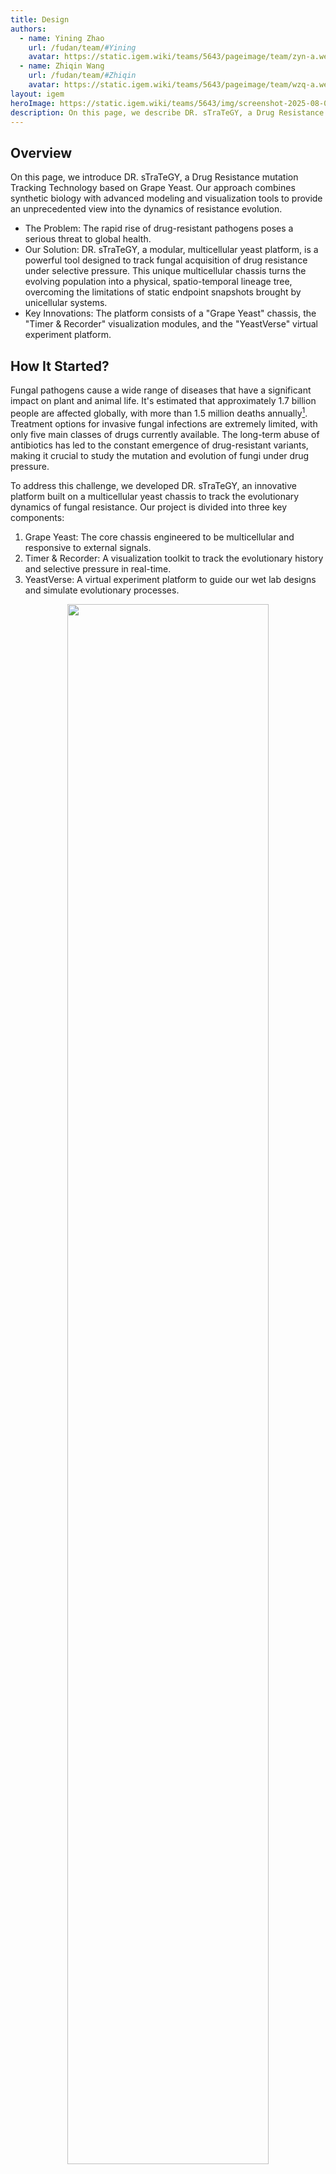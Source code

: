 ```yaml
---
title: Design
authors:
  - name: Yining Zhao
    url: /fudan/team/#Yining
    avatar: https://static.igem.wiki/teams/5643/pageimage/team/zyn-a.webp
  - name: Zhiqin Wang
    url: /fudan/team/#Zhiqin
    avatar: https://static.igem.wiki/teams/5643/pageimage/team/wzq-a.webp
layout: igem
heroImage: https://static.igem.wiki/teams/5643/img/screenshot-2025-08-06-at-21-23-43.webp
description: On this page, we describe DR. sTraTeGY, a Drug Resistance mutation Tracking Technology based on Grape Yeast.
---
```


## Overview

On this page, we introduce DR. sTraTeGY, a Drug Resistance mutation Tracking Technology based on Grape Yeast. Our approach combines synthetic biology with advanced modeling and visualization tools to provide an unprecedented view into the dynamics of resistance evolution.

- The Problem: The rapid rise of drug-resistant pathogens poses a serious threat to global health.
- Our Solution: DR. sTraTeGY, a modular, multicellular yeast platform, is a powerful tool designed to track fungal acquisition of drug resistance under selective pressure. This unique multicellular chassis turns the evolving population into a physical, spatio-temporal lineage tree, overcoming the limitations of static endpoint snapshots brought by unicellular systems.
- Key Innovations: The platform consists of a "Grape Yeast" chassis, the "Timer & Recorder" visualization modules, and the "YeastVerse" virtual experiment platform.

## How It Started?

Fungal pathogens cause a wide range of diseases that have a significant impact on plant and animal life. It's estimated that approximately 1.7 billion people are affected globally, with more than 1.5 million deaths annually[^1]. Treatment options for invasive fungal infections are extremely limited, with only five main classes of drugs currently available. The long-term abuse of antibiotics has led to the constant emergence of drug-resistant variants, making it crucial to study the mutation and evolution of fungi under drug pressure.

To address this challenge, we developed DR. sTraTeGY, an innovative platform built on a multicellular yeast chassis to track the evolutionary dynamics of fungal resistance. Our project is divided into three key components:

1. Grape Yeast: The core chassis engineered to be multicellular and responsive to external signals.
2. Timer & Recorder: A visualization toolkit to track the evolutionary history and selective pressure in real-time.
3. YeastVerse: A virtual experiment platform to guide our wet lab designs and simulate evolutionary processes.

<div style="text-align: center;" id="fig1">
    <img src="https://static.igem.wiki/teams/5643/pageimage/design/fig1-dr-strategy.webp" style="width:80%">
    <div>
        <span style="color:gray">Figure 1. DR. sTraTeGY overview</span>
        <br><br>
    </div>
</div>



## Constructing the Grape Yeast

### What is the Grape Yeast

To study fungal evolution, we focused on *Saccharomyces cerevisiae*, a classic model organism for eukaryotes and a widely used chassis in synthetic biology. It offers significant advantages, including a fully sequenced genome, mature genetic tools[^2], and a non-pathogenic nature with conserved resistance mechanisms[^3].  However, traditional methods that based on unicellular yeast like bulk sequencing provide only a static endpoint snapshot of evolving populations, making it challenging to capture low-frequency mutations or the real-time emergence of complex traits[^4].

To overcome this, we designed the Grape Yeast—a new modular chassis based on a multicellular yeast system[^5]. The multicellular structure of the Grape Yeast is what differentiates DR. sTraTeGY from traditional methods. While unicellular models provide only a static endpoint snapshot of evolving populations, the Grape Yeast cluster, when combined with our visualization modules, functions as a spatio-temporal lineage recorder. The physical linkage between mother and daughter cells allows us to observe a tree of resistance evolution in a single cluster, where the [Timer](#timer-tracking-cell-lineage) tracks cell lineage and the [Recorder](#recorder) logs selective pressure at different points in that lineage. This provides an unprecedented, real-time view into the dynamics of resistance evolution that low-frequency mutations or complex traits would mask in a conventional bulk culture.

We engineered this chassis through a simple four-module approach that allows us to achieve key functions: multicellularity development, external signal response, cluster size control, and individual diversity control.  In essence, these designs provide synthetic biology with a new chassis organism. Unlike conventional unicellular chassis that act mainly as simple cell factories, the multicellular Grape Yeast presents an efficient, controllable, and scalable engineered biological system. It functions more like an organized multicellular body—with spatial structure and division of labor among cells—similar to the natural paradigms of plants, animals, fungi, and algae. This highlights its potential not only as a production platform but also as a foundational model for exploring multicellular engineering.

<div style="text-align: center;" id="fig2">
    <img src="https://static.igem.wiki/teams/5643/pageimage/design/fig2-grapeyeast.webp" style="width:80%">
    <div>
        <span style="color:gray">Figure 2. Constructing the Grape Yeast</span>
        <br><br>
    </div>
</div>




### Module 1—Multicellularity Development

#### Inspiration and Mechanistic Basis

The earliest description of multicellularity in yeast was reported by Ratcliff et al.[^24], which served as the primary inspiration for our project. In that seminal study, Saccharomyces cerevisiae (strain Y55) was subjected to gravity-based selection, favoring cells with a rapid sedimentation phenotype. Multicellular aggregates were observed after just 60 transfers.

Subsequent reports have revealed a strong correlation between this emergent multicellularity and the loss-of-function of the ACE2 gene. Furthermore, during the process of directed evolution, it was consistently observed that diploid yeast rapidly evolve to become tetraploid.

To ensure the stability of the introduced genes in our chassis, we decided to integrate the modules into the genome. However, given the time constraints and the fact that *S. cerevisiae* naturally exhibits highly efficient homologous recombination, we strategically chose to rely on this endogenous mechanism instead of introducing the additional CRISPR-Cas9 system(which might cause safety problems) this year. This approach was adapted from the yeast modular DNA assembly methods described by Lee et al. [^6] and Shaw et al. [^7].

#### *ACE2* Deletion

To validate the feasibility of a multifunctional multicellular chassis, we first used homologous recombination to knock out the  *ACE2* gene in the Y55 strain (a unicellular yeast).

*ACE2* encodes a transcription factor that, when disrupted, prevents mother-daughter cell separation after budding[^8], leading to the formation of a multicellular yeast system. 

We confirmed the successful knockout by observing the formation of multicellular clusters, clearly visualized through cell wall staining under a microscope.


### Module2— External Signal Response

Endogenous signaling pathway play central roles in regulating efflux pumps, cell wall remodeling, and stress responses, thereby fundamentally shaping fungal drug resistance[^10]. This underscores the critical importance of external signal perception and membrane context in fungal biology. Building on this understanding, we introduced two key modifications into the Grape Yeast chassis: 

(1) the HsDOR-PRP signaling pathway: The HsDOR-PRP system endows the chassis with the ability to respond to specific external chemical signals.

(2) Membrane Re-engineering: The substitution of native ergosterol with cholesterol. This modification not only facilitates the proper function of human GPCRs but also mimics a drug-resistant fungal membrane phenotype, enhancing its comparability with mammalian cells.

Collectively, these two modules transform the Grape Yeast into more than a synthetic biology system—it emerges as a novel multicellular chassis with high value for drug resistance studies and cross-species translatability.

#### 1) Rewiring the Pheromone Response: HsDOR Integration

Sensing and responding to environmental cues is essential for fungal adaptation and for enabling advanced synthetic regulation. In this module, we extended the native signal transduction network to create a versatile interface that the community can later use to detect signals from other organisms or the environment. Given that G-protein coupled receptors (GPCRs) are among the most frequent drug targets in humans, they are particularly physiologically relevant targets for synthetic biology.

Based on previous studies (Bean et al., 2022)[^11], we engineered yeast to activate to their native pheromone response pathway (PRP) via a heterologous GPCR, thereby triggering a MAPK signaling cascade and enhancing the expression of Ste12-regulated genes(Figure 3).

While a complete modification of the GPCR system would ideally require the knockout of a series of genes such as Ste2 to restrict native GPCR expression, due to the time constraints of the iGEM competition, we focused on the most critical modifications: We replaced *ACE2* with the human &delta; opioid receptor (*HsDOR*, BBa_256S6J1M) and coupled it to the PRP via a Gpa1 chimera(BBa_254K9906) in which five key residues were replaced with those from Gi&alpha; to ensure functional heterologous coupling.

<div style="text-align: center;" id="fig3">
    <img src="https://static.igem.wiki/teams/5643/pageimage/design/fig4-gpcr.webp" style="width:80%">
    <div>
        <span style="color:gray">Figure 3. Mechanism of external signal response.We rewired the yeast pheromone response pathway by replacing ACE2 with human δ opioid receptor (HsDOR) and coupling it via a Gpa1–Giα3 chimera, enabling MAPK activation and validated by the agonist SNC80</span>
        <br><br>
    </div>
</div>

We validated this pathway using the small molecule agonist SNC80 [^11].The system activates the MAPK cascade and the STE12 transcription factor to regulate downstream genes. To confirm this, we quantified FUS3 and STE2 expression by qPCR[^25] (Table 1), as both are well-known Ste12 targets that indicate pathway activation.


<div style="text-align: center;">
        <span style="color:gray">Table 1. Primers used for the qPCR validation</span>
        <br>
</div>

| Gene/Reference Gene | Forward Primer (5’&rarr;3’)   | Reverse Primer (5’&rarr;3’)   |
| ------------------- | ------------------------ | ------------------------ |
| FUS3                | 5-GAGCTAATGCAGACAGATTTA    | 5-CACTTTCACTGCTCTCAAG      |
| STE2                | 5-CCTTCTTGTGGCTTCTATTG     | 5-CGTCAGCATCAAACCTATC      |
| 5S                  | 5-GTTGCGGCCATATCTACCAGAAAG | 5-CGTATGGTCACCCACTACACTACT |


#### 2)Yeast Membrane Engineering

The ergosterol biosynthesis pathway is crucial, with *ERG6* and *ERG5* defining membrane sterol composition and influencing the expression and functionality of heterologously expressed human GPCRs. Crucially, elevated ergosterol levels disrupt the proper integration and function of GPCRs in the yeast membrane. Consequently, deleting *ERG5/6* and redirecting sterol flux toward cholesterol significantly enhances receptor efficiency[^11]. 

To leverage this for our application, we deleted *ERG5/6* and added TDH3p-driven zebrafish genes (*DHCR7/24*:BBa_25RCU5CB and BBa_25FOVO4C) through homologous recombination. This modification blocks ergosterol production and redirects zymosterol to cholesterol, which is necessary for the human receptor to function properly[^11]. We confirmed this modification using cholesterol staining.

Furthermore, the resulting reduced ergosterol content mimics a phenotype associated with antifungal drug resistance[^12], offering a platform to investigate the impact of membrane composition on drug sensitivity and to identify non-ergosterol-related targets.



### Module 3—Controlling Individual Diversity

Genomic instability can lead to cells acquiring multiple drug resistances in a short period. For example, changes in chromosome ploidy (e.g. from diploid to haploid) can result in the loss of sensitive genes, contributing to multi-drug resistance. （double）This suggests a strong link between ploidy and resistance[^14].


To control individual diversity within the cluster, we introduced the meiosis-inducing gene IME1(BBa_250R9OVR) under the control of a pTet2 promoter. Ime1 is an essential transcriptional activator for meiosis-specific gene expression. By interacting with other transcription factors, it activates genes involved in the meiotic process[^15]. We verified this module through cell size analysis and PI staining observed under a microscope.

//液体环境+G418=模拟人体环境
//利用重力沉降

<div style="text-align: center;" id="fig5">
    <img src="https://static.igem.wiki/teams/5643/pageimage/design/fig-ime1-compressed.webp" style="width:80%">
    <div>
        <span style="color:gray">Figure 5. Use Ime1 to control individual diversity</span>
        <br><br>
    </div>
</div>

It is indicated that during gravity-based selection, the Y55 (*ACE2* &Delta;) strain undergoes a ploidy shift from diploid (2x) to tetraploid (4x)[^9].  Building on these findings, we specifically investigated the ploidy stability of the tetraploid Y55 during gravity-based passaging under G418 selection pressure. Furthermore, to isolate the effect of the antibiotic, we included a comparative passage study under both selective (G418) and non-selective (G418-free) conditions.


### Module 4—Controlling Cluster Size

To enhance controllability and safety, we introduced *BAX*(BBa_K5441013), an apoptosis-inducing protein, under the control of a pTet2 promoter. Bax is a pro-apoptotic member of the Bcl-2 protein family. When expressed in *S. cerevisiae*, it induces cell apoptosis via a mitochondria-related pathway[^13]. This mechanism allows us to control the size of our clusters and, if necessary, induce the apoptosis of the entire system. We verified the module's effectiveness by observing and analyzing the cluster size under a confocal microscope .

<div style="text-align: center;" id="fig4">
    <img src="https://static.igem.wiki/teams/5643/pageimage/design/fig-bax-compressed.webp" style="width:80%">
    <div>
        <span style="color:gray">Figure 4. Use BAX to control the cluter size</span>
        <br><br>
    </div>
</div>


## Visualize the Evolution: The Timer & Recorder Extension

Our project features two simple yet powerful visualization tools designed to track evolutionary history and mutations. They can be directly integrated into the Grape Yeast chassis by replacing  *ACE2* or inserted at other desired locations.

### Timer: Tracking Cell Lineage

Microscopic observation alone cannot determine the chronological relationship between two neighboring cells. To address this, we developed the Timer module, which visually records a single cell's life cycle in real-time. The TU Timer (BBa_25AT6YR4) consists of an AI-optimized Ash1 promoter (Ash1 AIpro), a modified-mCherry fluorescent protein, the Ash1 3'UTR, and the ScENO1terminator.

The Timer matures in daughter cells based on model-guided selection of the Ash1 AIpro promoter (see [Model page](/model/)), and, together with the modified mCherry (see [Improved Part page](/improve/)), enables visualization of the cell life cycle.



<div style="text-align: center;" id="fig6">
    <img src="https://static.igem.wiki/teams/5643/pageimage/design/fig-timer-compressed.webp" style="width:80%">
    <div>
        <span style="color:gray">Figure 6. Design of the Timer.The Timer module enables real-time visualization of a cell’s life cycle, shifting from blue to red fluorescence specifically in daughter cells after division.</span>
        <br><br>
    </div>
</div>





<h3 id="recorder">Recorder: Recording Selective Pressure</h3>

#### 1) Building the Recorder

To intuitively record the pressure at different chromosomal loci during evolution, we developed the Recorder module. It contains a promoter designed to record mutations and a reporter fluorescent protein. We hypothesized that mutations in the promoter would affect the expression level of the reporter protein, allowing us to quantify the pressure by measuring fluorescence intensity. To impose stress, we applied ethyl methanesulfonate (EMS) mutagenesis to yeast, which predominantly induces single-nucleotide polymorphisms (SNPs)(G/C->A/T), the most common mutation type in *S. cerevisiae*[^20]. To identify the optimal reporter configuration, we created a combinatorial library, testing four distinct promoters[^21] with six of our EMS-optimized fluorescent proteins(这些蛋白的序列被设计为EMS-resistant以消除EMS对其的影响。For more details of EMS-resistant proteins, please check our [software](/software/)). This promoter set was specifically chosen to capture a range of expression dynamics under EMS mutagenesis.Menawhile, to isolate the effects of the promoter-reporter interaction, a single, consistent terminator was used across all constructs, as its contribution to expression variance was presumed to be minor compared to that of the promoters[^6] [^23]. We screened 28 combinations of four promoters and seven optimized fluorescent proteins after EMS mutagenesis by FACS analysis and selected the combination with the most significant change in brightness and named it the TU Recorder.
<div style="text-align: center;">
        <span style="color:gray">Table 2. Optimized Fluorescent Proteins and Promoters for the Recorder Module</span>
        <br>
</div>

| DNA NAME           | DESCRIPTION                              | EXCITATION WAVELENGTH (NM) | EMISSION WAVELENGTH (NM) | Part ID      |
| ------------------ | ---------------------------------------- | -------------------------- | ------------------------ | ------------ |
| EMSfp383           | Optimized eBFP2 to resist EMS.           | 383                        | 448                      | BBa_25F6RD26 |
| EMSfp399           | Optimized Bluebonnet2 to resist EMS.     | 399                        | 454                      | BBa_25M2Z9H7 |
| EMSfp499           | Optimized mSG to resist EMS.             | 499                        | 510                      | BBa_25IB5O7X |
| EMSfp506           | Optimized NeolGreen to resist EMS.       | 506                        | 517                      | BBa_25FAVHQY |
| EMSfp569           | Optimized mScarlet to resist EMS.        | 569                        | 594                      | BBa_25TYRLM9 |
| EMSfp642           | Optimized smURFP to resist EMS.          | 642                        | 670                      | BBa_25GARG3E |
| EMSfp643           | Optimized miRFP670-2 to resist EMS.      | 643                        | 670                      | BBa_2599SI53 |
| **Promoters**[^21] |                                          |                            |                          |              |
| pOST1              | Remains stable                           |                            |                          | BBa_259JX52V |
| pRNR2              | Tends to decrease expression             |                            |                          | BBa_K3748013 |
| pSTM1              | Tends to increase expression             |                            |                          | BBa_K530004 |
| pTDH3              | A strong constitutive benchmark promoter |                            |                          | BBa_K3190001 |



#### 2) Long-Term Natural Evolution Tracking

To study its stability and performance in different genomic environments., we integrated the TU Recorder into a "simplified grape yeast" strain(with only *ACE2* removed), covering all 16 chromosomes. 
We selected sixteen chromosomal integration sites (one per chromosome), including both neutral “safe sites” without functional roles and risk-associated loci that replace non-essential genes. To faithfully capture the natural genomic pressure during long-term evolution, the neutral sites—adapted from *Shaw et al.*[^7]—were chosen for their minimal influence on host physiology.
 In addition, following the reference dataset (*Puddu et al.*, *Nature*, 2019)[^22], we introduced six risk loci whose deletion was reported to increase genome instability. In that study, the authors systematically sequenced 4,732 yeast knockout strains to reveal how the loss of each non-essential gene affects genome stability, uncovering widespread copy-number variations, nuclear–mitochondrial crosstalk, and adaptive genomic alterations. We are particularly interested in such genomic alterations, as chromosomal duplication is closely related to the emergence of drug resistance—Yeast often adapts to the environment by duplicating or losing the function of parts of its chromosomes. Based on the supplementary information, we selected loci whose gene deletions affect the ploidy or number of chromosomal rearrangements detected (GCR) on other chromosomes. For instance, replacing *SWI4* on chromosome V—a key subunit of the cell-cycle–dependent transcription complex that binds CCB elements with *SWI6*—alters the ploidy of chromosome II (2 → 2.65) and increases GCR to 5. Further details can be found in the Supporting Information.
 For this iteration, we no longer relied on EMS mutagenesis. Instead, we used long-term cultivation and selective pressure to induce the natural evolution of the strain to a diploid state. By utilizing FACS analysis, we were able to track changes in fluorescence over a period of seven days or more, allowing us to reconstruct the population's dynamics like reading a flight recorder.

#### 3)Special Design for Homology Arm Entry

The Yeast Toolkit (YTK) and MoClo systems facilitate the construction of transcriptional units (TUs) by using standardized Level 1 assembly methods, such as the 234r GFP dropout cassette (插入YTK047的BBa号) designed to accept  Type 2 (Promoter), Type 3 (CDS), and Type 4 (Terminator) parts. However, efficiently swapping or integrating different homologous arms (HAs) into the final assembled plasmid presents a separate challenge. 

##### Homology Arm Entry Vector

To address this, we designed a dedicated Homology Arm Entry Vector (pHA-Entry应该可以写一个part？) based on pMTK078 (Shaw et al., 2023差引用) and inspired by Sorida et al. (2023差引用). Our design incorporates two distinct cloning strategies: 1) we introduced two Type IIP restriction enzymes sites, XhoI and XbaI, at the 5' end of the original 5' HA and the 3' end of the original 3' HA respectively, under whose digestion the whole 5'HA-Inserted Fragment-3'HA will be released; 2) at the other end of 5'/3' HA, [BsmBI](https://www.neb.com/en/products/r0739-bsmbi-v2) sites are designed to release original 5'/3' HA and generate 4-nt flanks. All the flanks produced in this section do not overlap with any standard ends in YTK or the Multiplex Yeast Toolkit (MYT), so they will not conflict with other assembly and therefore ensured specific and correct ligation.

##### Standard preexisting 5'/3' Homology Arms

To replace the original HA and to enable [BsmBI](https://www.neb.com/en/products/r0739-bsmbi-v2) assembly into the entry vector, primers for amplifying preexisting HA should be designed as illustrated in Fig.序号 . Please note that the 4-nt at the end of primers should not be omitted, for they are essential for effective enzyme cleaving.

For 3'HA, we specially introduced two reversed [BbsI](https://www.thermofisher.com/order/catalog/product/FD1014) site, which can adapt to the MYT system in Shaw et al. (2023) （插入引用）for introducing selective marker. In addition, though not used in our project, we leave a PstI site, a design used in Shaw  et al. (2023)  for transposition of gRNA arrays, which could be utilized if further researchers require.

![image-20251006220348644](C:\Users\12047\AppData\Roaming\Typora\typora-user-images\image-20251006220348644.png)

↑最新版，未上传图床

- For experiment details, please visit [Experiments | Fudan](https://2025.igem.wiki/fudan/experiments.html#expanded-golden-gate). The whole process could be completed without an intermediate purification step, which is both convenient and highly-efficient.

##### Verification for Integration in Yeasts

While Shaw et al. (2023差引用) included additional barcodes within their homology arms primarily for PCR amplification and high-throughput, multiplexed quality control, our Recorder module has different priorities. Since our project only required verifying a few integrated sites and our construct was sensitive to DNA burden, we opted for a targeted integration analysis that avoids non-functional sequence additions.

We used two primer sets to confirm correct integration via junction analysis. The 5H Forward / 3H Reverse primers anneal to the native genome sequence, while the 5H Reverse / 3H Forward primers anneal to the inserted construct (specifically, the ConLS and AgTEF Terminator sequences)（Fig. 插入序号）. This arrangement ensures that only precise integration at the target locus is amplified, yielding a band of near 500 bp. Native strains or off-target integrations will result in no amplification. 

![image-20251003030557091](C:\Users\12047\AppData\Roaming\Typora\typora-user-images\image-20251003030557091.png)



<ChromosomeVisualization />

## Cloning Strategy

In our previous projects, our teams were used to Gibson Assembly for DNA construction. This year, however, we opted to utilize Golden Gate (GG) Assembly, primarily because GG's use of standardized Type IIS restriction sites eliminates the need to redesign homology arms for every new assembly junction, thereby enabling rapid, combinatorial construction and part reusability. 

Besides, GG offers crucial technical superiority by maintaining high fidelity even with difficult sequences (such as repetitive regions or secondary structures), effectively assembling small fragments, and ensuring vector integrity by avoiding 5′ exonuclease damage, all of which accelerated our timeline and ensured the system's required high fidelity. []（引用ExGG和lee那篇）

## YeastVerse: Our Virtual Experiment Platform

Throughout this project, we fully embraced the "dry lab guiding wet lab" approach by creating [YeastVerse](/model/), our virtual yeast simulation platform. YeastVerse, a portmanteau for "Yeast Metaverse," was used extensively to simulate the growth, division, protein expression, and external signal response of both Grape Yeast and normal unicellular yeast. This guided our wet lab work and visually demonstrated the advantage of Grape Yeast in tracking evolutionary history. YeastVerse is a powerful platform with various functional modules and adjustable parameters, serving as the "zero-th machine" for our Grape Yeast chassis. Please check our [model page](/model/) for more details.

<div style="text-align: center;" id="fig7">
    <img src="https://static.igem.wiki/teams/5643/pageimage/design/fig6-yeast-verse.webp" style="width:80%">
    <div>
        <span style="color:gray">Figure 7. Use digital YeastVerse to guide our wet lab.Once we have an idea, we first conduct background research and collect relevant data. Then, we input this data into Yeastverse and obtain feedback, which helps guide the design and implementation of our wet lab experiments.</span>
        <br><br>
    </div>
</div>





## Summary

  - We successfully engineered a novel yeast chassis, the Grape Yeast, for studying fungal mutation and evolution under drug pressure. The modular design, including control modules and external signal interfaces, gives it unlimited potential for further modifications.
  - We developed two powerful extension modules, the Timer and Recorder, to visualize cell lineage and evolutionary pressure, respectively. These modules are designed as flexible plugins that can be widely used by the iGEM community.
  - We built the YeastVerse virtual simulation platform to guide our wet lab experiments. As the ""zero-th machine" for Grape Yeast, YeastVerse can be widely used for various experimental tests, providing crucial support for wet lab works.



## Reference

[^1]: Brown, G. D., Denning, D. W., Gow, N. A., Levitz, S. M., Netea, M. G., & White, T. C. (2012). Hidden killers: human fungal infections. *Science translational medicine*, *4*(165), 165rv13. DOI: 10.1126/scitranslmed.3004404

[^2]: Vanderwaeren, L., Dok, R., Voordeckers, K., Nuyts, S., & Verstrepen, K. J. (2022). *Saccharomyces cerevisiae* as a Model System for Eukaryotic Cell Biology, from Cell Cycle Control to DNA Damage Response. *International journal of molecular sciences*, *23*(19), 11665. DOI: 10.3390/ijms231911665

[^3]: Maneira, C., Chamas, A., & Lackner, G. (2025). Engineering Saccharomyces cerevisiae for medical applications. Microbial cell factories, 24(1), 12. DOI: 10.1186/s12934-024-02625-5

[^4]: Blundell, J. R., & Levy, S. F. (2014). Beyond genome sequencing: lineage tracking with barcodes to study the dynamics of evolution, infection, and cancer. Genomics, 104(6 Pt A), 417–430. DOI: 10.1016/j.ygeno.2014.09.005

[^5]: Bozdag, G. O., Zamani-Dahaj, S. A., Day, T. C., Kahn, P. C., Burnetti, A. J., Lac, D. T., Tong, K., Conlin, P. L., Balwani, A. H., Dyer, E. L., Yunker, P. J., & Ratcliff, W. C. (2023). De novo evolution of macroscopic multicellularity. *Nature*, *617*(7962), 747–754. DOI: 10.1038/s41586-023-06052-1

[^6]: Lee, M. E., DeLoache, W. C., Cervantes, B., & Dueber, J. E. (2015). A Highly Characterized Yeast Toolkit for Modular, Multipart Assembly. *ACS synthetic biology*, *4*(9), 975–986. DOI: 10.1021/sb500366v

[^7]: Shaw, W. M., Khalil, A. S., & Ellis, T. (2023). A Multiplex MoClo Toolkit for Extensive and Flexible Engineering of *Saccharomyces cerevisiae*. *ACS synthetic biology*, *12*(11), 3393–3405. DOI: 10.1021/acssynbio.3c00423

[^8]: Laabs, T. L., Markwardt, D. D., Slattery, M. G., Newcomb, L. L., Stillman, D. J., & Heideman, W. (2003). *ACE2* is required for daughter cell-specific G1 delay in Saccharomyces cerevisiae. *Proceedings of the National Academy of Sciences of the United States of America*, *100*(18), 10275–10280. DOI: 10.1073/pnas.1833999100

[^9]: Tong, K., Datta, S., Cheng, V., Haas, D. J., Gourisetti, S., Yopp, H. L., Day, T. C., Lac, D. T., Khalil, A. S., Conlin, P. L., Bozdag, G. O., & Ratcliff, W. C. (2025). Genome duplication in a long-term multicellularity evolution experiment. Nature, 639(8055), 691–699. DOI: 10.1038/s41586-025-08689-6

[^10]: Després, P. C., Shapiro, R. S., & Cuomo, C. A. (2024). New approaches to tackle a rising problem: Large-scale methods to study antifungal resistance. PLoS pathogens, 20(9), e1012478. DOI: 10.1371/journal.ppat.1012478

[^11]: Bean, B. D. M., Mulvihill, C. J., Garge, R. K., Boutz, D. R., Rousseau, O., Floyd, B. M., Cheney, W., Gardner, E. C., Ellington, A. D., Marcotte, E. M., Gollihar, J. D., Whiteway, M., & Martin, V. J. J. (2022). Functional expression of opioid receptors and other human GPCRs in yeast engineered to produce human sterols. *Nature communications*, *13*(1), 2882. DOI: 10.1038/s41467-022-30570-7

[^12]: Young, L. Y., Hull, C. M., & Heitman, J. (2003). Disruption of ergosterol biosynthesis confers resistance to amphotericin B in Candida lusitaniae. Antimicrobial agents and chemotherapy, 47(9), 2717–2724. DOI: 10.1128/AAC.47.9.2717-2724.2003

[^13]: Zha, H., Fisk, H. A., Yaffe, M. P., Mahajan, N., Herman, B., & Reed, J. C. (1996). Structure-function comparisons of the proapoptotic protein Bax in yeast and mammalian cells. *Molecular and cellular biology*, *16*(11), 6494–6508. DOI: 10.1128/MCB.16.11.6494

[^14]: Ksiezopolska, E., & Gabaldón, T. (2018). Evolutionary Emergence of Drug Resistance in Candida Opportunistic Pathogens. *Genes*, *9*(9), 461. DOI: 10.3390/genes9090461

[^15]: Kassir, Y., Granot, D., & Simchen, G. (1988). IME1, a positive regulator gene of meiosis in S. cerevisiae. *Cell*, *52*(6), 853–862. DOI: 10.1016/0092-8674(88)90427-8

[^16]: Kari, H., Bandi, S. M. S., Kumar, A., & Yella, V. R. (2023). DeePromClass: Delineator for Eukaryotic Core Promoters Employing Deep Neural Networks. *IEEE/ACM transactions on computational biology and bioinformatics*, *20*(1), 802–807. 

[^17]: Yu, Y., Yarrington, R. M., & Stillman, D. J. (2020). FACT and Ash1 promote long-range and bidirectional nucleosome eviction at the HO promoter. *Nucleic acids research*, *48*(19), 10877–10889. DOI: 10.1093/nar/gkaa819

[^18]: Subach, F. V., Subach, O. M., Gundorov, I. S., Morozova, K. S., Piatkevich, K. D., Cuervo, A. M., & Verkhusha, V. V. (2009). Monomeric fluorescent timers that change color from blue to red report on cellular trafficking. *Nature chemical biology*, *5*(2), 118–126. DOI: 10.1038/nchembio.138

[^19]: Brodsky, A. S., & Silver, P. A. (2000). Pre-mRNA processing factors are required for nuclear export. *RNA (New York, N.Y.)*, *6*(12), 1737–1749. DOI: 10.1017/s1355838200001059

[^20]: Peter, J., De Chiara, M., Friedrich, A., Yue, J. X., Pflieger, D., Bergström, A., Sigwalt, A., Barre, B., Freel, K., Llored, A., Cruaud, C., Labadie, K., Aury, J. M., Istace, B., Lebrigand, K., Barbry, P., Engelen, S., Lemainque, A., Wincker, P., Liti, G., … Schacherer, J. (2018). Genome evolution across 1,011 Saccharomyces cerevisiae isolates. *Nature*, *556*(7701), 339–344. DOI: 10.1038/s41586-018-0030-5

[^21]: Hodgins-Davis, A., Duveau, F., Walker, E. A., & Wittkopp, P. J. (2019). Empirical measures of mutational effects define neutral models of regulatory evolution in *Saccharomyces cerevisiae*. *Proceedings of the National Academy of Sciences of the United States of America*, *116*(42), 21085–21093. DOI: 10.1073/pnas.1902823116

[^22]: Puddu, F., Herzog, M., Selivanova, A., Wang, S., Zhu, J., Klein-Lavi, S., Gordon, M., Meirman, R., Millan-Zambrano, G., Ayestaran, I., Salguero, I., Sharan, R., Li, R., Kupiec, M., & Jackson, S. P. (2019). Genome architecture and stability in the Saccharomyces cerevisiae knockout collection. *Nature*, *573*(7774), 416–420. DOI: 10.1038/s41586-019-1549-9

[^23]: Niederau, P. A., Eglé, P., Willig, S., Parsons, J., Hoernstein, S. N. W., Decker, E. L., & Reski, R. (2024). Multifactorial analysis of terminator performance on heterologous gene expression in Physcomitrella. *Plant cell reports*, *43*(2), 43. DOI: 10.1007/s00299-023-03088-5

[^24]: Ratcliff, W. C., Denison, R. F., Borrello, M., & Travisano, M. (2012). Experimental evolution of multicellularity. Proceedings of the National Academy of Sciences of the United States of America, 109(5), 1595–1600. DOI: 10.1073/pnas.1115323109

[^25]: Ramos-Alonso, L., Garcia, I., Enserink, J. M., & Chymkowitch, P. (2022). Analysis of the pheromone signaling pathway by RT-qPCR in the budding yeast Saccharomyces cerevisiae. STAR protocols, 3(1), 101210. DOI: 10.1016/j.xpro.2022.101210